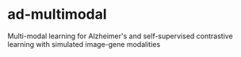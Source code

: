 # ad-multimodal
Multi-modal learning for Alzheimer's and self-supervised contrastive learning with simulated image-gene modalities
